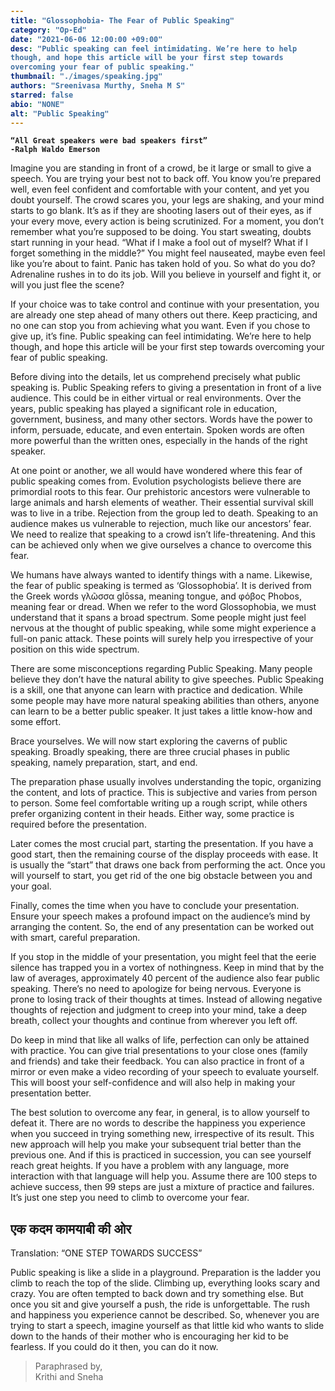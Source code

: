 ```yaml
---
title: "Glossophobia- The Fear of Public Speaking"
category: "Op-Ed"
date: "2021-06-06 12:00:00 +09:00"
desc: "Public speaking can feel intimidating. We’re here to help though, and hope this article will be your first step towards overcoming your fear of public speaking."
thumbnail: "./images/speaking.jpg"
authors: "Sreenivasa Murthy, Sneha M S"
starred: false
abio: "NONE"
alt: "Public Speaking"
---
```


<style type='text/css'>
code {
  white-space : pre-wrap !important;
  font-weight: bolder !important;
}
</style>

```
“All Great speakers were bad speakers first”
-Ralph Waldo Emerson
```

Imagine you are standing in front of a crowd, be it large or small to give a speech. You are trying your best not to back off. You know you’re prepared well, even feel confident and comfortable with your content, and yet you doubt yourself. The crowd scares you, your legs are shaking, and your mind starts to go blank. It’s as if they are shooting lasers out of their eyes, as if your every move, every action is being scrutinized. For a moment, you don’t remember what you’re supposed to be doing. You start sweating, doubts start running in your head. “What if I make a fool out of myself? What if I forget something in the middle?” You might feel nauseated, maybe even feel like you’re about to faint. Panic has taken hold of you. So what do you do? Adrenaline rushes in to do its job. Will you believe in yourself and fight it, or will you just flee the scene?

If your choice was to take control and continue with your presentation, you are already one step ahead of many others out there. Keep practicing, and no one can stop you from achieving what you want. Even if you chose to give up, it’s fine. Public speaking can feel intimidating. We’re here to help though, and hope this article will be your first step towards overcoming your fear of public speaking.

Before diving into the details, let us comprehend precisely what public speaking is. Public Speaking refers to giving a presentation in front of a live audience. This could be in either virtual or real environments. Over the years, public speaking has played a significant role in education, government, business, and many other sectors. Words have the power to inform, persuade, educate, and even entertain. Spoken words are often more powerful than the written ones, especially in the hands of the right speaker.

At one point or another, we all would have wondered where this fear of public speaking comes from. Evolution psychologists believe there are primordial roots to this fear. Our prehistoric ancestors were vulnerable to large animals and harsh elements of weather. Their essential survival skill was to live in a tribe. Rejection from the group led to death. Speaking to an audience makes us vulnerable to rejection, much like our ancestors’ fear. We need to realize that speaking to a crowd isn’t life-threatening. And this can be achieved only when we give ourselves a chance to overcome this fear.

We humans have always wanted to identify things with a name. Likewise, the fear of public speaking is termed as ‘Glossophobia’. It is derived from the Greek words γλῶσσα glōssa, meaning tongue, and φόβος Phobos, meaning fear or dread. When we refer to the word Glossophobia, we must understand that it spans a broad spectrum. Some people might just feel nervous at the thought of public speaking, while some might experience a full-on panic attack. These points will surely help you irrespective of your position on this wide spectrum.

There are some misconceptions regarding Public Speaking. Many people believe they don’t have the natural ability to give speeches. Public Speaking is a skill, one that anyone can learn with practice and dedication. While some people may have more natural speaking abilities than others, anyone can learn to be a better public speaker. It just takes a little know-how and some effort.

Brace yourselves. We will now start exploring the caverns of public speaking. Broadly speaking, there are three crucial phases in public speaking, namely preparation, start, and end.

The preparation phase usually involves understanding the topic, organizing the content, and lots of practice. This is subjective and varies from person to person. Some feel comfortable writing up a rough script, while others prefer organizing content in their heads. Either way, some practice is required before the presentation.

Later comes the most crucial part, starting the presentation. If you have a good start, then the remaining course of the display proceeds with ease. It is usually the “start” that draws one back from performing the act. Once you will yourself to start, you get rid of the one big obstacle between you and your goal.

Finally, comes the time when you have to conclude your presentation. Ensure your speech makes a profound impact on the audience’s mind by arranging the content. So, the end of any presentation can be worked out with smart, careful preparation.

If you stop in the middle of your presentation, you might feel that the eerie silence has trapped you in a vortex of nothingness. Keep in mind that by the law of averages, approximately 40 percent of the audience also fear public speaking. There’s no need to apologize for being nervous. Everyone is prone to losing track of their thoughts at times. Instead of allowing negative thoughts of rejection and judgment to creep into your mind, take a deep breath, collect your thoughts and continue from wherever you left off.

Do keep in mind that like all walks of life, perfection can only be attained with practice. You can give trial presentations to your close ones (family and friends) and take their feedback. You can also practice in front of a mirror or even make a video recording of your speech to evaluate yourself. This will boost your self-confidence and will also help in making your presentation better.

The best solution to overcome any fear, in general, is to allow yourself to defeat it. There are no words to describe the happiness you experience when you succeed in trying something new, irrespective of its result. This new approach will help you make your subsequent trial better than the previous one. And if this is practiced in succession, you can see yourself reach great heights. If you have a problem with any language, more interaction with that language will help you. Assume there are 100 steps to achieve success, then 99 steps are just a mixture of practice and failures. It’s just one step you need to climb to overcome your fear.

## एक कदम कामयाबी की ओर

Translation: “ONE STEP TOWARDS SUCCESS”

Public speaking is like a slide in a playground. Preparation is the ladder you climb to reach the top of the slide. Climbing up, everything looks scary and crazy. You are often tempted to back down and try something else. But once you sit and give yourself a push, the ride is unforgettable. The rush and happiness you experience cannot be described. So, whenever you are trying to start a speech, imagine yourself as that little kid who wants to slide down to the hands of their mother who is encouraging her kid to be fearless. If you could do it then, you can do it now.

> Paraphrased by,  
>  Krithi and Sneha

